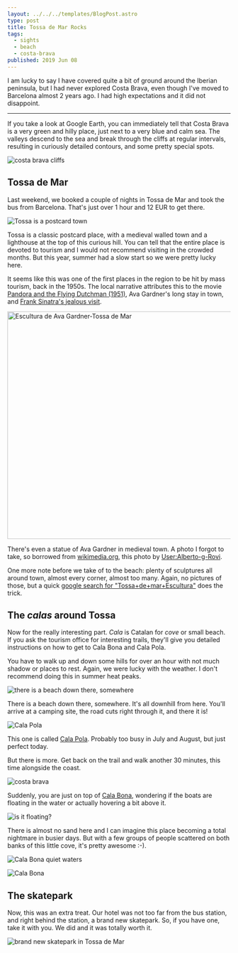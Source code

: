```yaml
---
layout: ../../../templates/BlogPost.astro
type: post
title: Tossa de Mar Rocks
tags:
  - sights
  - beach
  - costa-brava
published: 2019 Jun 08
---
```


I am lucky to say I have covered quite a bit of ground around the Iberian peninsula, but I had never explored Costa Brava, even though I've moved to Barcelona almost 2 years ago. I had high expectations and it did not disappoint.

---

If you take a look at Google Earth, you can immediately tell that Costa Brava is a very green and hilly place, just next to a very blue and calm sea. The valleys descend to the sea and break through the cliffs at regular intervals, resulting in curiously detailed contours, and some pretty special spots.

![costa brava cliffs](./blog/tossa-de-mar/costa-brava-cliffs.jpg)

## Tossa de Mar

Last weekend, we booked a couple of nights in Tossa de Mar and took the bus from Barcelona. That's just over 1 hour and 12 EUR to get there.

![Tossa is a postcard town](./blog/tossa-de-mar/tossa-is-a-post-card.jpg)

Tossa is a classic postcard place, with a medieval walled town and a lighthouse at the top of this curious hill. You can tell that the entire place is devoted to tourism and I would not recommend visiting in the crowded months. But this year, summer had a slow start so we were pretty lucky here.

It seems like this was one of the first places in the region to be hit by mass tourism, back in the 1950s. The local narrative attributes this to the movie [Pandora and the Flying Dutchman (1951)](https://www.imdb.com/title/tt0043899/), Ava Gardner's long stay in town, and [Frank Sinatra's jealous visit](https://elpais.com/elpais/2015/06/25/inenglish/1435226239_810968.html).

<img width="512" alt="Escultura de Ava Gardner-Tossa de Mar" src="https://upload.wikimedia.org/wikipedia/commons/thumb/5/52/Escultura_de_Ava_Gardner-Tossa_de_Mar.JPG/512px-Escultura_de_Ava_Gardner-Tossa_de_Mar.JPG">

There's even a statue of Ava Gardner in medieval town. A photo I forgot to take, so borrowed from <a title="Alberto-g-rovi [CC BY 3.0 (https://creativecommons.org/licenses/by/3.0)], via Wikimedia Commons" href="https://commons.wikimedia.org/wiki/File:Escultura_de_Ava_Gardner-Tossa_de_Mar.JPG">wikimedia.org</a>, this photo by [User:Alberto-g-Rovi](https://commons.wikimedia.org/wiki/User:Alberto-g-rovi).

One more note before we take of to the beach: plenty of sculptures all around town, almost every corner, almost too many. Again, no pictures of those, but a quick [google search for "Tossa+de+mar+Escultura"](https://www.google.com/search?q=tossa+de+mar+escultura&tbm=isch) does the trick.

## The _calas_ around Tossa

Now for the really interesting part. _Cala_ is Catalan for _cove_ or small beach. If you ask the tourism office for interesting trails, they'll give you detailed instructions on how to get to Cala Bona and Cala Pola.

You have to walk up and down some hills for over an hour with not much shadow or places to rest. Again, we were lucky with the weather. I don't recommend doing this in summer heat peaks.

![there is a beach down there, somewhere](./blog/tossa-de-mar/there-is-a-beach-down-there.jpg)

There is a beach down there, somewhere. It's all downhill from here. You'll arrive at a camping site, the road cuts right through it, and there it is!

![Cala Pola](./blog/tossa-de-mar/cala-pola.jpg)

This one is called [Cala Pola](https://www.google.com/maps/@41.7330724,2.9510359,310m/data=!3m1!1e3). Probably too busy in July and August, but just perfect today.

But there is more. Get back on the trail and walk another 30 minutes, this time alongside the coast.

![costa brava](./blog/tossa-de-mar/costa-brava.jpg)

Suddenly, you are just on top of [Cala Bona](https://www.google.com/maps/place/Cala+Bona/@41.7298366,2.9431278,434a,35y,90h,40.09t/data=!3m1!1e3!4m5!3m4!1s0x12bb05508bc12ceb:0xf38dff3c7195eb11!8m2!3d41.73024!4d2.9465622), wondering if the boats are floating in the water or actually hovering a bit above it.

![is it floating?](./blog/tossa-de-mar/is-it-floating.jpg)

There is almost no sand here and I can imagine this place becoming a total nightmare in busier days. But with a few groups of people scattered on both banks of this little cove, it's pretty awesome :-).

![Cala Bona quiet waters](./blog/tossa-de-mar/cala-bona-quiet-waters.jpg)

![Cala Bona](./blog/tossa-de-mar/cala-bona.jpg)

## The skatepark

Now, this was an extra treat. Our hotel was not too far from the bus station, and right behind the station, a brand new skatepark. So, if you have one, take it with you. We did and it was totally worth it.

![brand new skatepark in Tossa de Mar](./blog/tossa-de-mar/skatepark.jpg)
